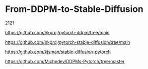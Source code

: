 # From-DDPM-to-Stable-Diffusion

2121

https://github.com/hkproj/pytorch-ddpm/tree/main

https://github.com/hkproj/pytorch-stable-diffusion/tree/main


https://github.com/kjsman/stable-diffusion-pytorch



https://github.com/Michedev/DDPMs-Pytorch/tree/master